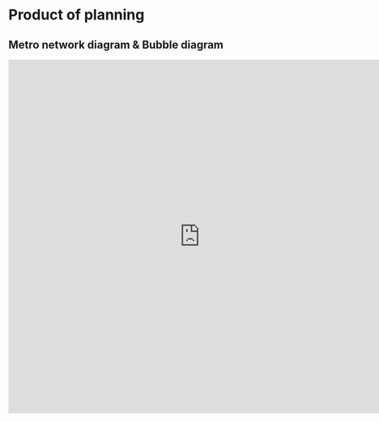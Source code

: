 
# Product of planning

## Metro network diagram & Bubble diagram

<iframe src="https://viewer.diagrams.net/?highlight=0000ff&edit=_blank&layers=1&nav=1&title=definitieve%20schema%27s.png#Uhttps%3A%2F%2Fdrive.google.com%2Fuc%3Fid%3D1LK3u-VFVCQU9oLzMVKHYZSxz8NfHBf6B%26export%3Ddownload" style="width:150%; height:700px;" frameborder="0">
</iframe>
